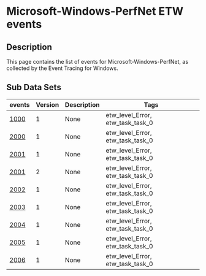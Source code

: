 # Microsoft-Windows-PerfNet ETW events

## Description
This page contains the list of events for Microsoft-Windows-PerfNet, as collected by the Event Tracing for Windows.

## Sub Data Sets
|events|Version|Description|Tags|
|---|---|---|---|
|[1000](events/event-1000_v1.md)|1|None|etw_level_Error, etw_task_task_0|
|[2000](events/event-2000_v1.md)|1|None|etw_level_Error, etw_task_task_0|
|[2001](events/event-2001_v1.md)|1|None|etw_level_Error, etw_task_task_0|
|[2001](events/event-2001_v2.md)|2|None|etw_level_Error, etw_task_task_0|
|[2002](events/event-2002_v1.md)|1|None|etw_level_Error, etw_task_task_0|
|[2003](events/event-2003_v1.md)|1|None|etw_level_Error, etw_task_task_0|
|[2004](events/event-2004_v1.md)|1|None|etw_level_Error, etw_task_task_0|
|[2005](events/event-2005_v1.md)|1|None|etw_level_Error, etw_task_task_0|
|[2006](events/event-2006_v1.md)|1|None|etw_level_Error, etw_task_task_0|
